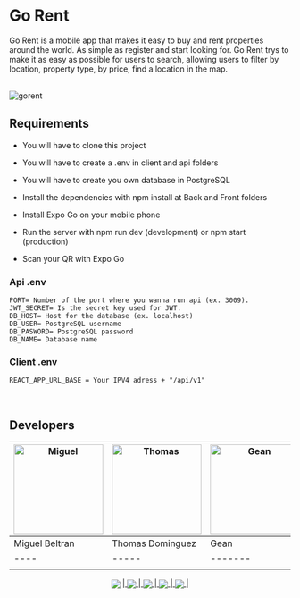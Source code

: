 <h1>Go Rent</h1>
 <p align="center">

Go Rent is a mobile app that makes it easy to buy and rent properties around the world. As simple as register and start looking for. Go Rent trys to make it as easy as possible for users to search, allowing users to filter by location, property type, by price, find a location in the map.

 </br>
<img align="center" src="https://res.cloudinary.com/ddkurzft6/image/upload/v1669732004/gorent/gorent_captura_readme_huhwh2.jpg" alt="gorent"/>
 </p>

## Requirements

- You will have to clone this project

- You will have to create a .env in client and api folders

- You will have to create you own database in PostgreSQL

- Install the dependencies with npm install at Back and Front folders

- Install Expo Go on your mobile phone

- Run the server with npm run dev (development) or npm start (production)

- Scan your QR with Expo Go
  </br>

### Api .env

```
PORT= Number of the port where you wanna run api (ex. 3009).
JWT_SECRET= Is the secret key used for JWT.
DB_HOST= Host for the database (ex. localhost)
DB_USER= PostgreSQL username
DB_PASWORD= PostgreSQL password
DB_NAME= Database name
```

### Client .env

```
REACT_APP_URL_BASE = Your IPV4 adress + "/api/v1"
```

 </br>

## Developers
<p align="center" display="flex" flexDirection="row"> 

|<img height="160" width="160" src="https://avatars.githubusercontent.com/u/55055505?s=200&v=4" alt="Miguel"/>| <img height="160" width="160" src="https://avatars.githubusercontent.com/u/90942448?s=200&v=4" alt="Thomas"/>|<img height="160" width="160" src="https://avatars.githubusercontent.com/u/88212205?s=200&v=4" alt="Gean"/>|<img height="160" width="160" src="https://avatars.githubusercontent.com/u/70654398?s=200&v=4" alt="Leandro"/>| <img height="160" width="160" src="https://avatars.githubusercontent.com/u/90948666?s=200&v=4" alt="Jesus"/>|  
|----|-----|-------|----|-----|  
|Miguel Beltran|Thomas Dominguez|Gean|Leandro Pereyra|Jesus Clemente|  
|----|-----|-------|----|-----|  
|<a href="https://www.linkedin.com/in/miguelbel00/">
<img align="center" src="https://user-images.githubusercontent.com/76783198/182481396-19c89e94-f3ba-4e33-9df4-f5b7a094cf8f.svg"/>
</a>|<a href="https://www.linkedin.com/in/dominguezthomas/">
<img align="center" src="https://user-images.githubusercontent.com/76783198/182481396-19c89e94-f3ba-4e33-9df4-f5b7a094cf8f.svg"/>
</a>|<a href="https://www.linkedin.com/in/gean-franco-saboya-rodr%C3%ADguez-57105724a/">
<img align="center" src="https://user-images.githubusercontent.com/76783198/182481396-19c89e94-f3ba-4e33-9df4-f5b7a094cf8f.svg"/>
</a>|<a href="https://www.linkedin.com/in/leandro-pereyra/">
<img align="center" src="https://user-images.githubusercontent.com/76783198/182481396-19c89e94-f3ba-4e33-9df4-f5b7a094cf8f.svg"/>
</a>|<a href="https://www.linkedin.com/in/jesus-maria-clemente-garcia/">
<img align="center" src="https://user-images.githubusercontent.com/76783198/182481396-19c89e94-f3ba-4e33-9df4-f5b7a094cf8f.svg"/>
</a>|  


<!-- 

<div display="flex" flexDirection="column">
 <img height="160" width="160" src="https://avatars.githubusercontent.com/u/55055505?s=200&v=4" alt="Miguel"/>
<h4>Miguel Beltran</h4>
<p>Full Stack Developer</p>
</div>
<div display="flex" flexDirection="column">
 <img height="160" width="160" src="https://avatars.githubusercontent.com/u/90942448?s=200&v=4" alt="Thomas"/>
<h4></h4>
<p></p>
</div>
<div display="flex" flexDirection="column">
 <img height="160" width="160" src="https://avatars.githubusercontent.com/u/88212205?s=200&v=4" alt="Gean"/>
<h4></h4>
<p></p>
</div>
<div display="flex" flexDirection="column">
 <img height="160" width="160" src="https://avatars.githubusercontent.com/u/70654398?s=200&v=4" alt="Leandro"/>
<h4></h4>
<p></p>
</div>
<div display="flex" flexDirection="column">
 <img height="160" width="160" src="https://avatars.githubusercontent.com/u/90948666?s=200&v=4" alt="Jesus"/>
<p></p>
<h4></h4>
</div>
  </p> -->
